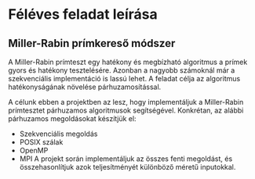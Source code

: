 # Féléves feladat leírása
## Miller-Rabin prímkereső módszer
A Miller-Rabin prímteszt egy hatékony és megbízható algoritmus a prímek gyors és hatékony tesztelésére. Azonban a nagyobb számoknál már a szekvenciális implementáció is lassú lehet. A feladat célja az algoritmus hatékonyságának növelése párhuzamosítással.

A célunk ebben a projektben az lesz, hogy implementáljuk a Miller-Rabin prímtesztet párhuzamos algoritmusok segítségével. Konkrétan, az alábbi párhuzamos megoldásokat készítjük el:

* Szekvenciális megoldás
* POSIX szálak
* OpenMP
* MPI
A projekt során implementáljuk az összes fenti megoldást, és összehasonlítjuk azok teljesítményét különböző méretű inputokkal.
